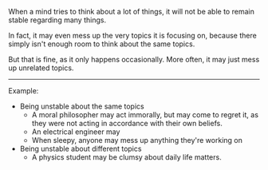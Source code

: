 When a mind tries to think about a lot of things, it will not be able to remain stable regarding many things.

In fact, it may even mess up the very topics it is focusing on, because there simply isn't enough room to think about the same topics.

But that is fine, as it only happens occasionally. More often, it may just mess up unrelated topics.

---

Example:

- Being unstable about the same topics
	- A moral philosopher may act immorally, but may come to regret it, as they were not acting in accordance with their own beliefs.
	- An electrical engineer may 
	- When sleepy, anyone may mess up anything they're working on
- Being unstable about different topics
	- A physics student may be clumsy about daily life matters.